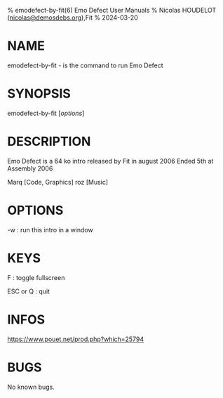 % emodefect-by-fit(6) Emo Defect User Manuals
% Nicolas HOUDELOT (nicolas@demosdebs.org),Fit
% 2024-03-20

# NAME
emodefect-by-fit - is the command to run Emo Defect 

# SYNOPSIS
emodefect-by-fit [*options*]

# DESCRIPTION
Emo Defect  is a 64 ko intro released by Fit in august 2006
Ended 5th at Assembly 2006

Marq [Code, Graphics]
roz [Music]

# OPTIONS
\-w
:	run this intro in a window

# KEYS
F
:	toggle fullscreen

ESC or Q
:	quit

# INFOS
https://www.pouet.net/prod.php?which=25794

# BUGS
No known bugs.
